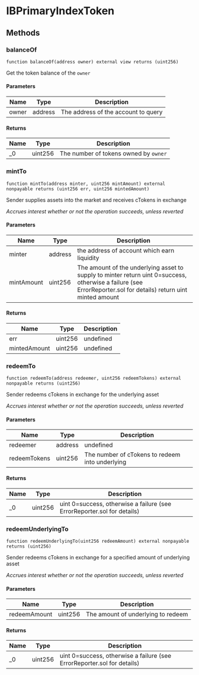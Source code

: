 # IBPrimaryIndexToken









## Methods

### balanceOf

```solidity
function balanceOf(address owner) external view returns (uint256)
```

Get the token balance of the `owner`



#### Parameters

| Name | Type | Description |
|---|---|---|
| owner | address | The address of the account to query |

#### Returns

| Name | Type | Description |
|---|---|---|
| _0 | uint256 | The number of tokens owned by `owner` |

### mintTo

```solidity
function mintTo(address minter, uint256 mintAmount) external nonpayable returns (uint256 err, uint256 mintedAmount)
```

Sender supplies assets into the market and receives cTokens in exchange

*Accrues interest whether or not the operation succeeds, unless reverted*

#### Parameters

| Name | Type | Description |
|---|---|---|
| minter | address | the address of account which earn liquidity |
| mintAmount | uint256 | The amount of the underlying asset to supply to minter return uint 0=success, otherwise a failure (see ErrorReporter.sol for details) return uint minted amount |

#### Returns

| Name | Type | Description |
|---|---|---|
| err | uint256 | undefined |
| mintedAmount | uint256 | undefined |

### redeemTo

```solidity
function redeemTo(address redeemer, uint256 redeemTokens) external nonpayable returns (uint256)
```

Sender redeems cTokens in exchange for the underlying asset

*Accrues interest whether or not the operation succeeds, unless reverted*

#### Parameters

| Name | Type | Description |
|---|---|---|
| redeemer | address | undefined |
| redeemTokens | uint256 | The number of cTokens to redeem into underlying |

#### Returns

| Name | Type | Description |
|---|---|---|
| _0 | uint256 | uint 0=success, otherwise a failure (see ErrorReporter.sol for details) |

### redeemUnderlyingTo

```solidity
function redeemUnderlyingTo(uint256 redeemAmount) external nonpayable returns (uint256)
```

Sender redeems cTokens in exchange for a specified amount of underlying asset

*Accrues interest whether or not the operation succeeds, unless reverted*

#### Parameters

| Name | Type | Description |
|---|---|---|
| redeemAmount | uint256 | The amount of underlying to redeem |

#### Returns

| Name | Type | Description |
|---|---|---|
| _0 | uint256 | uint 0=success, otherwise a failure (see ErrorReporter.sol for details) |




